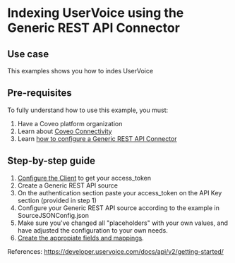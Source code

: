 # Indexing UserVoice using the Generic REST API Connector

## Use case
This examples shows you how to indes UserVoice

## Pre-requisites
To fully understand how to use this example, you must:
1. Have a Coveo platform organization
2. Learn about [Coveo Connectivity](https://docs.coveo.com/en/1702/cloud-v2-administrators/add-or-edit-a-source-using-one-of-the-available-connectors)
3. Learn [how to configure a Generic REST API Connector](https://docs.coveo.com/en/1896/cloud-v2-administrators/add-or-edit-a-generic-rest-api-source)

## Step-by-step guide
1. [Configure the Client](https://developer.uservoice.com/docs/api/api-key/) to get your access_token
2. Create a Generic REST API source
3. On the authentication section paste your access_token on the API Key section (provided in step 1)
4. Configure your Generic REST API source according to the example in SourceJSONConfig.json
5. Make sure you've changed all "placeholders" with your own values, and have adjusted the configuration to your own needs.
6. [Create the appropiate fields and mappings](https://docs.coveo.com/en/1896/cloud-v2-administrators/add-or-edit-a-generic-rest-api-source#completion).

References:
https://developer.uservoice.com/docs/api/v2/getting-started/
